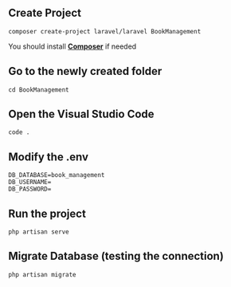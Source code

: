 Create Project
-
```
composer create-project laravel/laravel BookManagement
```
You should install **[Composer](https://getcomposer.org/download/)** if needed

Go to the newly created folder
-
```
cd BookManagement
```

Open the Visual Studio Code
-
```
code .
```

Modify the .env
-
```
DB_DATABASE=book_management
DB_USERNAME=
DB_PASSWORD=
```

Run the project
-
```
php artisan serve
```

Migrate Database (testing the connection)
-
```
php artisan migrate
```